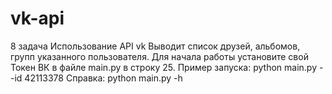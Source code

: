 # vk-api
8 задача 
Использование API vk
Выводит список друзей, альбомов, групп указанного пользователя.
Для начала работы установите свой Токен ВК в файле main.py в строку 25. 
Пример запуска: python main.py --id 42113378
Справка: python main.py -h
